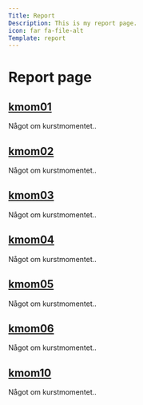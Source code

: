 ```yaml
---
Title: Report
Description: This is my report page.
icon: far fa-file-alt
Template: report
---
```


Report page
==========================

<div class="kmom-box">
    <a href="report/kmom01"><h2>kmom01</h2></a>
    <p>Något om kurstmomentet..</a>
</div>

<div class="kmom-box">
    <a href="report/kmom02"><h2>kmom02</h2></a>
    <p>Något om kurstmomentet..</a>
</div>

<div class="kmom-box">
    <a href="report/kmom03"><h2>kmom03</h2></a>
    <p>Något om kurstmomentet..</a>
</div>

<div class="kmom-box">
    <a href="report/kmom04"><h2>kmom04</h2></a>
    <p>Något om kurstmomentet..</a>
</div>

<div class="kmom-box">
    <a href="report/kmom05"><h2>kmom05</h2></a>
    <p>Något om kurstmomentet..</a>
</div>

<div class="kmom-box">
    <a href="report/kmom06"><h2>kmom06</h2></a>
    <p>Något om kurstmomentet..</a>
</div>

<div class="kmom-box project">
    <a href="report/kmom10"><h2>kmom10</h2></a>
    <p>Något om kurstmomentet..</a>
</div>
